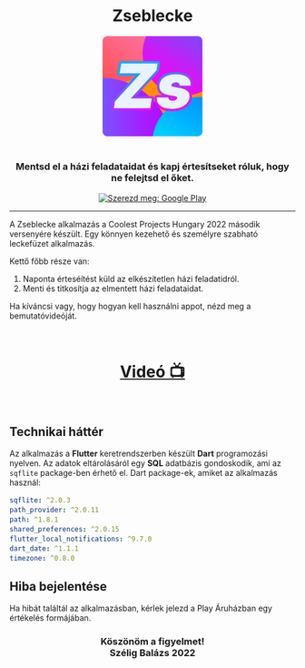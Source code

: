 <h1 align="center">Zseblecke</h1>

<div align="center">
<img src="assets/icon/icon_1024_rounded.png" style="width: 35%" alt="Zseblecke ikonja">
<br>
<br>
<h3>Mentsd el a házi feladataidat és kapj értesítseket róluk, hogy ne felejtsd el őket.</h3>
<a href='https://play.google.com/store/apps/details?id=com.szeligbalazs.zseblecke&pcampaignid=pcampaignidMKT-Other-global-all-co-prtnr-py-PartBadge-Mar2515-1'><img style="width: 35%" alt='Szerezd meg: Google Play' src='https://play.google.com/intl/en_us/badges/static/images/badges/hu_badge_web_generic.png'/></a>
</div>

---

A Zseblecke alkalmazás a Coolest Projects Hungary 2022 második versenyére készült. Egy könnyen kezehető és személyre szabható leckefüzet alkalmazás.

Kettő főbb része van:

1. Naponta érteséítést küld az elkészítetlen házi feladatidról.
2. Menti és titkosítja az elmentett házi feladataidat.

Ha kíváncsi vagy, hogy hogyan kell használni appot, nézd meg a bemutatóvideóját.

<br>

<center>
    <h1><a href="https://www.youtube.com/watch?v=ZJaOuEDPLGI">Videó 📺</a></h1>
</center>

<br>

## Technikai háttér

Az alkalmazás a **Flutter** keretrendszerben készült **Dart** programozási nyelven. Az adatok eltárolásáról egy **SQL** adatbázis gondoskodik, ami az `sqflite` package-ben érhető el.
Dart package-ek, amiket az alkalmazás használ:

```yaml
sqflite: ^2.0.3
path_provider: ^2.0.11
path: ^1.8.1
shared_preferences: ^2.0.15
flutter_local_notifications: ^9.7.0
dart_date: ^1.1.1
timezone: ^0.8.0
```


## Hiba bejelentése

Ha hibát találtál az alkalmazásban, kérlek jelezd a Play Áruházban egy értékelés formájában.


<center>
    <h3>
        Köszönöm a figyelmet!
        <br>
        Szélig Balázs 2022
    </h3>
</center>